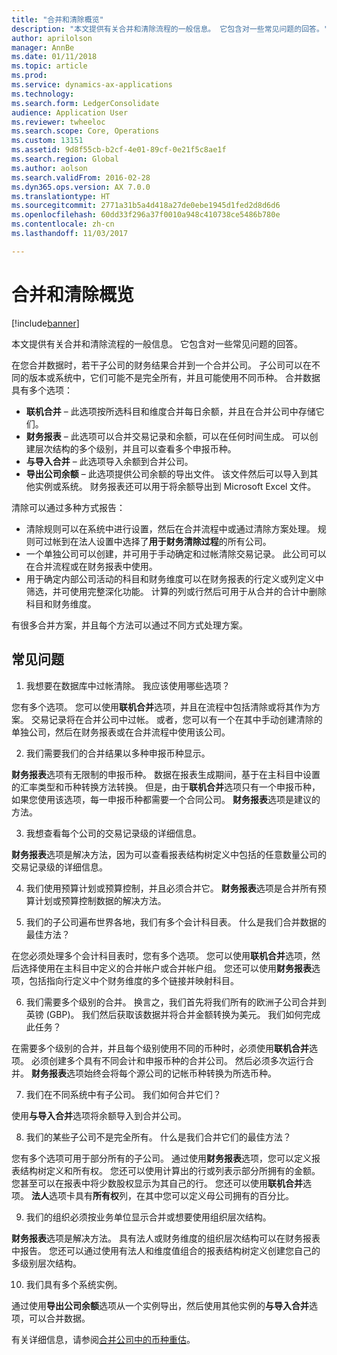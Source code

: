 ```yaml
---
title: "合并和清除概览"
description: "本文提供有关合并和清除流程的一般信息。 它包含对一些常见问题的回答。"
author: aprilolson
manager: AnnBe
ms.date: 01/11/2018
ms.topic: article
ms.prod: 
ms.service: dynamics-ax-applications
ms.technology: 
ms.search.form: LedgerConsolidate
audience: Application User
ms.reviewer: twheeloc
ms.search.scope: Core, Operations
ms.custom: 13151
ms.assetid: 9d8f55cb-b2cf-4e01-89cf-0e21f5c8ae1f
ms.search.region: Global
ms.author: aolson
ms.search.validFrom: 2016-02-28
ms.dyn365.ops.version: AX 7.0.0
ms.translationtype: HT
ms.sourcegitcommit: 2771a31b5a4d418a27de0ebe1945d1fed2d8d6d6
ms.openlocfilehash: 60dd33f296a37f0010a948c410738ce5486b780e
ms.contentlocale: zh-cn
ms.lasthandoff: 11/03/2017

---
```


# <a name="consolidation-and-elimination-overview"></a>合并和清除概览

[!include[banner](../includes/banner.md)]


本文提供有关合并和清除流程的一般信息。 它包含对一些常见问题的回答。

在您合并数据时，若干子公司的财务结果合并到一个合并公司。 子公司可以在不同的版本或系统中，它们可能不是完全所有，并且可能使用不同币种。 合并数据具有多个选项：

-   **联机合并** – 此选项按所选科目和维度合并每日余额，并且在合并公司中存储它们。
-   **财务报表** – 此选项可以合并交易记录和余额，可以在任何时间生成。 可以创建层次结构的多个级别，并且可以查看多个申报币种。
-   **与导入合并** – 此选项导入余额到合并公司。
-   **导出公司余额** – 此选项提供公司余额的导出文件。 该文件然后可以导入到其他实例或系统。 财务报表还可以用于将余额导出到 Microsoft Excel 文件。

清除可以通过多种方式报告：

-   清除规则可以在系统中进行设置，然后在合并流程中或通过清除方案处理。 规则可过帐到在法人设置中选择了**用于财务清除过程**的所有公司。
-   一个单独公司可以创建，并可用于手动确定和过帐清除交易记录。 此公司可以在合并流程或在财务报表中使用。
-   用于确定内部公司活动的科目和财务维度可以在财务报表的行定义或列定义中筛选，并可使用完整深化功能。 计算的列或行然后可用于从合并的合计中删除科目和财务维度。

有很多合并方案，并且每个方法可以通过不同方式处理方案。

## <a name="frequently-asked-questions"></a>常见问题
1.  我想要在数据库中过帐清除。 我应该使用哪些选项？

您有多个选项。 您可以使用**联机合并**选项，并且在流程中包括清除或将其作为方案。 交易记录将在合并公司中过帐。 或者，您可以有一个在其中手动创建清除的单独公司，然后在财务报表或在合并流程中使用该公司。

2.  我们需要我们的合并结果以多种申报币种显示。

**财务报表**选项有无限制的申报币种。 数据在报表生成期间，基于在主科目中设置的汇率类型和币种转换方法转换。 但是，由于**联机合并**选项只有一个申报币种，如果您使用该选项，每一申报币种都需要一个合同公司。 **财务报表**选项是建议的方法。

3.  我想查看每个公司的交易记录级的详细信息。

**财务报表**选项是解决方法，因为可以查看报表结构树定义中包括的任意数量公司的交易记录级的详细信息。

4.  我们使用预算计划或预算控制，并且必须合并它。
**财务报表**选项是合并所有预算计划或预算控制数据的解决方法。

5.  我们的子公司遍布世界各地，我们有多个会计科目表。 什么是我们合并数据的最佳方法？

在您必须处理多个会计科目表时，您有多个选项。 您可以使用**联机合并**选项，然后选择使用在主科目中定义的合并帐户或合并帐户组。 您还可以使用**财务报表**选项，包括指向行定义中个财务维度的多个链接并映射科目。

6.  我们需要多个级别的合并。 换言之，我们首先将我们所有的欧洲子公司合并到英镑 (GBP)。 我们然后获取该数据并将合并金额转换为美元。 我们如何完成此任务？

在需要多个级别的合并，并且每个级别使用不同的币种时，必须使用**联机合并**选项。 必须创建多个具有不同会计和申报币种的合并公司。 然后必须多次运行合并。 **财务报表**选项始终会将每个源公司的记帐币种转换为所选币种。

7.  我们在不同系统中有子公司。 我们如何合并它们？

使用**与导入合并**选项将余额导入到合并公司。

8.  我们的某些子公司不是完全所有。 什么是我们合并它们的最佳方法？

您有多个选项可用于部分所有的子公司。 通过使用**财务报表**选项，您可以定义报表结构树定义和所有权。 您还可以使用计算出的行或列表示部分所拥有的金额。 您甚至可以在报表中将少数股权显示为其自己的行。 您还可以使用**联机合并**选项。 **法人**选项卡具有**所有权**列，在其中您可以定义母公司拥有的百分比。

9.  我们的组织必须按业务单位显示合并或想要使用组织层次结构。

**财务报表**选项是解决方法。 具有法人或财务维度的组织层次结构可以在财务报表中报告。 您还可以通过使用有法人和维度值组合的报表结构树定义创建您自己的多级别层次结构。

10. 我们具有多个系统实例。

通过使用**导出公司余额**选项从一个实例导出，然后使用其他实例的**与导入合并**选项，可以合并数据。


有关详细信息，请参阅[合并公司中的币种重估](..\general-ledger\currency-revaluation-consolidation-company.md)。



